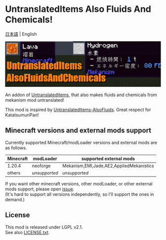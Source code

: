 # UntranslatedItems Also Fluids And Chemicals!

[日本語](./README.md) | English

![uti_afac_banner](./assets/uti_afac_banner.png)

An addon of [UntranslatedItems](https://www.curseforge.com/minecraft/mc-mods/untranslated-items), that also makes fluids
and chemicals from mekanism mod untranslated!

This mod is inspired by [UntranslatedItems-AlsoFluids](https://github.com/KatatsumuriPan/UntranslatedItems-AlsoFluids/).
Great respect for KatatsumuriPan!

## Minecraft versions and external mods support

Currently supported Minecraft/modLoader versions and external mods are as follows.

| Minecraft | modLoader     | supported external mods                  |
|-----------|---------------|------------------------------------------|
| 1.20.4    | neoforge      | Mekanism,EMI,Jade,AE2,AppliedMekanistics |
| others    | *unsupported* | *unsupported*                            |

If you want other minecraft versions, other modLoader, or other external mods support, please open [issue](./issue).  
(It's hard to support all versions independently, so I'll support the ones in demand.)

## License
This mod is released under LGPL v2.1.  
See also [LICENSE.txt](./LICENSE.txt).
